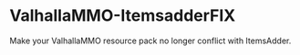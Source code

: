 # ValhallaMMO-ItemsadderFIX
Make your ValhallaMMO resource pack no longer conflict with ItemsAdder.
